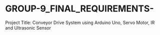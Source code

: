 # GROUP-9_FINAL_REQUIREMENTS-
Project Title: Conveyor Drive System using  Arduino Uno, Servo Motor, IR and Ultrasonic Sensor
